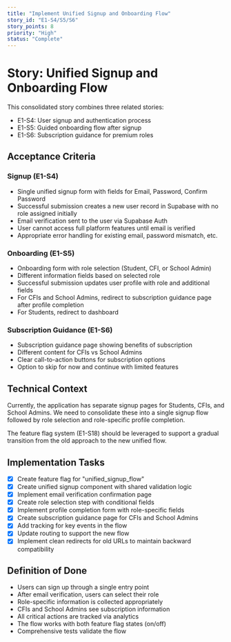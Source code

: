 ```yaml
---
title: "Implement Unified Signup and Onboarding Flow"
story_id: "E1-S4/S5/S6"
story_points: 8
priority: "High"
status: "Complete"
---
```


# Story: Unified Signup and Onboarding Flow

This consolidated story combines three related stories:
- E1-S4: User signup and authentication process
- E1-S5: Guided onboarding flow after signup
- E1-S6: Subscription guidance for premium roles

## Acceptance Criteria

### Signup (E1-S4)
- Single unified signup form with fields for Email, Password, Confirm Password
- Successful submission creates a new user record in Supabase with no role assigned initially
- Email verification sent to the user via Supabase Auth
- User cannot access full platform features until email is verified
- Appropriate error handling for existing email, password mismatch, etc.

### Onboarding (E1-S5)
- Onboarding form with role selection (Student, CFI, or School Admin)
- Different information fields based on selected role
- Successful submission updates user profile with role and additional fields
- For CFIs and School Admins, redirect to subscription guidance page after profile completion
- For Students, redirect to dashboard

### Subscription Guidance (E1-S6)
- Subscription guidance page showing benefits of subscription
- Different content for CFIs vs School Admins
- Clear call-to-action buttons for subscription options
- Option to skip for now and continue with limited features

## Technical Context

Currently, the application has separate signup pages for Students, CFIs, and School Admins. We need to consolidate these into a single signup flow followed by role selection and role-specific profile completion.

The feature flag system (E1-S18) should be leveraged to support a gradual transition from the old approach to the new unified flow.

## Implementation Tasks

- [x] Create feature flag for "unified_signup_flow"
- [x] Create unified signup component with shared validation logic
- [x] Implement email verification confirmation page
- [x] Create role selection step with conditional fields
- [x] Implement profile completion form with role-specific fields
- [x] Create subscription guidance page for CFIs and School Admins
- [x] Add tracking for key events in the flow
- [x] Update routing to support the new flow
- [x] Implement clean redirects for old URLs to maintain backward compatibility

## Definition of Done

- Users can sign up through a single entry point
- After email verification, users can select their role
- Role-specific information is collected appropriately
- CFIs and School Admins see subscription information
- All critical actions are tracked via analytics
- The flow works with both feature flag states (on/off)
- Comprehensive tests validate the flow 